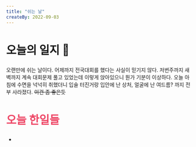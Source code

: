 ```yaml
---
title: "쉬는 날"
createBy: 2022-09-03
---
```


##  <h2 style="font-size: 30px">오늘의 일지 🎪</h2>
오랜만에 쉬는 날이다. 어제까지 전국대회를 했다는 사실이 믿기지 않다. 저번주까지 새벽까지 계속 대회문제 풀고 있었는데 이렇게 앉아있으니 뭔가 기분이 이상하다. 오늘 아침에 수면을 넉넉히 취했더니 입술 터진거랑 입안에 난 상처, 얼굴에 난 여드름? 까지 전부 사라졌다. ~~이건 좀 좋은듯~~



## <h2 style="color: #ee4867; font-size: 30px">오늘 한일들</h2>
-